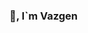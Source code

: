 ### 👋, I`m Vazgen

<!--
Web developer
👨‍💻 some of my projects are available here at [https://github.com/ground-aero]
-->
